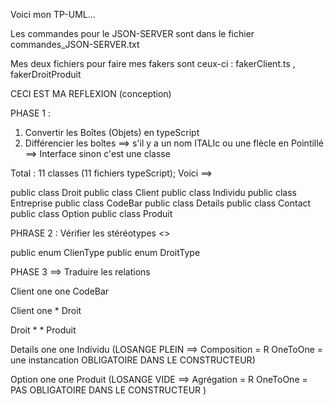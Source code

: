 Voici mon TP-UML...

Les commandes pour le JSON-SERVER sont dans le fichier commandes_JSON-SERVER.txt

Mes deux fichiers pour faire mes fakers sont ceux-ci : fakerClient.ts , fakerDroitProduit

CECI EST MA REFLEXION (conception)

PHASE 1 :

1. Convertir les Boîtes (Objets) en typeScript
2. Différencier les boîtes ==> s'il y a un nom ITALIc ou une flècle en Pointillé ==> Interface sinon c'est une classe


Total : 11 classes (11 fichiers typeScript); Voici ==>

public class Droit
public class Client
public class Individu
public class Entreprise
public class CodeBar
public class Details
public class Contact
public class Option
public class Produit

PHRASE 2 : Vérifier les stéréotypes <<Interface>>

public enum ClienType
public enum DroitType

PHASE 3 ==> Traduire les relations

Client one one CodeBar

Client one * Droit

Droit * * Produit

Details one one Individu (LOSANGE PLEIN ==> Composition = R OneToOne = une instancation OBLIGATOIRE DANS LE CONSTRUCTEUR)

Option one one Produit (LOSANGE VIDE ==> Agrégation = R OneToOne = PAS OBLIGATOIRE DANS LE CONSTRUCTEUR )
